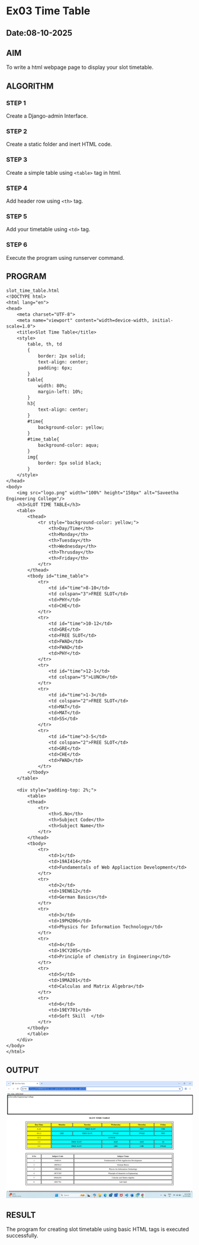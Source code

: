 # Ex03 Time Table
## Date:08-10-2025

## AIM
To write a html webpage page to display your slot timetable.

## ALGORITHM
### STEP 1
Create a Django-admin Interface.

### STEP 2
Create a static folder and inert HTML code.

### STEP 3
Create a simple table using ```<table>``` tag in html.

### STEP 4
Add header row using ```<th>``` tag.

### STEP 5
Add your timetable using ```<td>``` tag.

### STEP 6
Execute the program using runserver command.

## PROGRAM
```
slot_time_table.html
<!DOCTYPE html>
<html lang="en">
<head>
    <meta charset="UTF-8">
    <meta name="viewport" content="width=device-width, initial-scale=1.0">
    <title>Slot Time Table</title>
    <style>
        table, th, td
        {
            border: 2px solid;
            text-align: center;
            padding: 6px;
        }
        table{
            width: 80%;
            margin-left: 10%;
        }
        h3{
            text-align: center;
        }
        #time{
            background-color: yellow;
        }
        #time_table{
            background-color: aqua;
        }
        img{
            border: 5px solid black;
        }
    </style>
</head>
<body>
    <img src="logo.png" width="100%" height="150px" alt="Saveetha Engineering College"/>
    <h3>SLOT TIME TABLE</h3>
    <table>
        <thead>
            <tr style="background-color: yellow;">
                <th>Day/Time</th>
                <th>Monday</th>
                <th>Tuesday</th>
                <th>Wednesday</th>
                <th>Thrusday</th>
                <th>Friday</th>
            </tr>
        </thead>
        <tbody id="time_table">
            <tr>
                <td id="time">8-10</td>
                <td colspan="3">FREE SLOT</td>
                <td>PHY</td>
                <td>CHE</td>
            </tr>
            <tr>
                <td id="time">10-12</td>
                <td>GRE</td>
                <td>FREE SLOT</td>
                <td>FWAD</td>
                <td>FWAD</td>
                <td>PHY</td>
            </tr>
            <tr>
                <td id="time">12-1</td>
                <td colspan="5">LUNCH</td>
            </tr>
            <tr>
                <td id="time">1-3</td>
                <td colspan="2">FREE SLOT</td>
                <td>MAT</td>
                <td>MAT</td>
                <td>SS</td>
            </tr>
            <tr>
                <td id="time">3-5</td>
                <td colspan="2">FREE SLOT</td>
                <td>GRE</td>
                <td>CHE</td>
                <td>FWAD</td>
            </tr>
        </tbody>
    </table>

    <div style="padding-top: 2%;">
        <table>
        <thead>
            <tr>
                <th>S.No</th>
                <th>Subject Code</th>
                <th>Subject Name</th>
            </tr>
        </thead>
        <tbody>
            <tr>
                <td>1</td>
                <td>19AI414</td>
                <td>Fundamentals of Web Appliaction Development</td>
            </tr>
            <tr>
                <td>2</td>
                <td>19EN612</td>
                <td>German Basics</td>
            </tr>
            <tr>
                <td>3</td>
                <td>19PH206</td>
                <td>Physics for Information Technology</td>
            </tr>
            <tr>
                <td>4</td>
                <td>19CY205</td>
                <td>Principle of chemistry in Engineering</td>
            </tr>
            <tr>
                <td>5</td>
                <td>19MA201</td>
                <td>Calculas and Matrix Algebra</td>
            </tr>
            <tr>
                <td>6</td>
                <td>19EY701</td>
                <td>Soft Skill  </td>
            </tr>
        </tbody>
        </table>
    </div>
</body>
</html>
```



## OUTPUT
![alt text](<Screenshot 2025-10-15 122152.png>)

## RESULT
The program for creating slot timetable using basic HTML tags is executed successfully.
